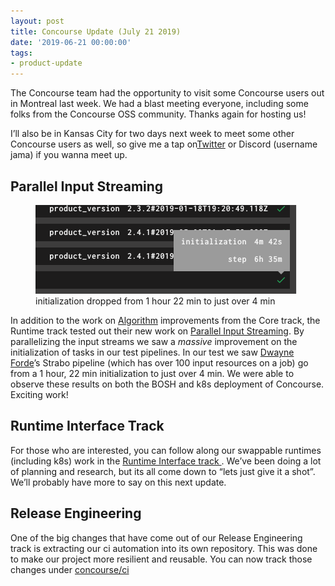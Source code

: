 ```yaml
---
layout: post
title: Concourse Update (July 21 2019)
date: '2019-06-21 00:00:00'
tags:
- product-update
---
```


The Concourse team had the opportunity to visit some Concourse users out in Montreal last week. We had a blast meeting everyone, including some folks from the Concourse OSS community. Thanks again for hosting us!

I’ll also be in Kansas City for two days next week to meet some other Concourse users as well, so give me a tap on[Twitter](http://twitter.com/pioverpi) or Discord (username jama) if you wanna meet up.

## Parallel Input Streaming
<figure class="kg-card kg-image-card kg-card-hascaption"><img src="/assets/images/downloaded_images/Concourse-Update--July-21-2019-/0-ywZaAHKMEtZGTx5c.png" class="kg-image" alt loading="lazy"><figcaption>initialization dropped from 1 hour 22 min to just over 4 min</figcaption></figure>

In addition to the work on [Algorithm](https://github.com/concourse/concourse/issues/3602) improvements from the Core track, the Runtime track tested out their new work on [Parallel Input Streaming](https://github.com/concourse/concourse/issues/3992). By parallelizing the input streams we saw a _massive_ improvement on the initialization of tasks in our test pipelines. In our test we saw [Dwayne Forde](https://medium.com/u/225055297bdc)’s Strabo pipeline (which has over 100 input resources on a job) go from a 1 hour, 22 min initialization to just over 4 min. We were able to observe these results on both the BOSH and k8s deployment of Concourse. Exciting work!

## Runtime Interface Track

For those who are interested, you can follow along our swappable runtimes (including k8s) work in the [Runtime Interface track&nbsp;](https://github.com/concourse/concourse/projects/16). We’ve been doing a lot of planning and research, but its all come down to “lets just give it a shot”. We’ll probably have more to say on this next update.

## Release Engineering

One of the big changes that have come out of our Release Engineering track is extracting our ci automation into its own repository. This was done to make our project more resilient and reusable. You can now track those changes under [concourse/ci](http://github.com/concourse/ci)

